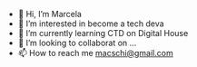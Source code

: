 - 👋 Hi, I’m Marcela 
- 👀 I’m interested in become a tech deva
- 🌱 I’m currently learning CTD on Digital House
- 💞️ I’m looking to collaborat on ...
- 📫 How to reach me macschi@gmail.com

<!---
guiozafrito/guiozafrito is a ✨ special ✨ repository because its `README.md` (this file) appears on your GitHub profile.
You can click the Preview link to take a look at your changes.
--->
